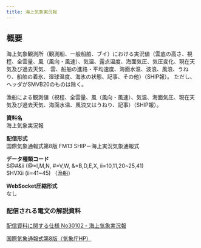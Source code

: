 ```yaml
---
title: 海上気象実況報
---
```


## 概要

海上気象観測所（観測船、一般船舶、ブイ）における実況値（雲底の高さ、視程、全雲量、風（風向・風速）、気温、露点温度、海面気圧、気圧変化、現在天気及び過去天気、
雲、船舶の進路・平均速度、海面水温、波浪、風浪、うねり、船舶の着氷、湿球温度、海氷の状態、記事、その他）（SHIP報）。
ただし、ヘッダがSMVB20のものは除く。

漁船による観測値（視程、全雲量、風（風向・風速）、気温、海面気圧、現在天気及び過去天気、海面水温、風浪又はうねり、記事）（SHIP報）。

**資料名** <br/>
海上気象実況報

**配信形式** <br/>
国際気象通報式第8版 FM13 SHIP－海上実況気象通報式

**データ種類コード** <br/>
S@#&ii (@=I,M,N, #=V,W, &=B,D,E,X, ii=10,11,20\~25,41) <br/>
SHVXii (ii=41\~45) （漁船）

**WebSocket圧縮形式** <br/>
なし

### 配信される電文の解説資料

[配信資料に関する仕様 No30102 - 海上気象実況報](https://www.data.jma.go.jp/suishin/shiyou/pdf/no30102)

[国際気象通報式第8版（気象庁HP）](https://www.jma.go.jp/jma/kishou/books/tsuhoshiki/tsuhoshiki.html)
